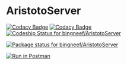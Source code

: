 # AristotoServer
[![Codacy Badge](https://api.codacy.com/project/badge/Grade/f9c3e73d0ebf4b3faea507390e247635)](https://www.codacy.com/app/bingneef/AristotoServer?utm_source=github.com&amp;utm_medium=referral&amp;utm_content=bingneef/AristotoServer&amp;utm_campaign=Badge_Grade)
[![Codacy Badge](https://api.codacy.com/project/badge/Coverage/f9c3e73d0ebf4b3faea507390e247635)](https://www.codacy.com/app/bingneef/AristotoServer?utm_source=github.com&utm_medium=referral&utm_content=bingneef/AristotoServer&utm_campaign=Badge_Coverage)
[![Codeship Status for bingneef/AristotoServer](https://app.codeship.com/projects/35edce40-f9c9-0134-bf7b-0e0845e8df31/status?branch=master)](https://app.codeship.com/projects/211129)

[![Package status for bingneef/AristotoServer](https://david-dm.org/bingneef/aristoto-server.svg)](https://david-dm.org/bingneef/aristoto-server)

[![Run in Postman](https://run.pstmn.io/button.svg)](https://app.getpostman.com/run-collection/69da89b8fdab23585228)

